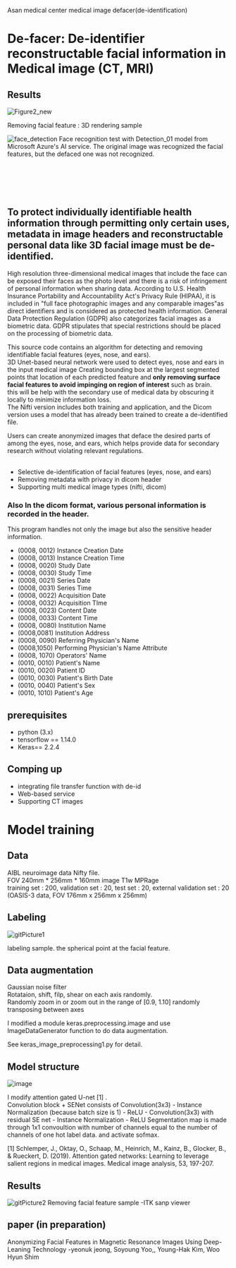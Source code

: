 Asan medical center medical image defacer(de-identification)
# De-facer: De-identifier reconstructable facial information in Medical image (CT, MRI) 

## Results
 
![Figure2_new](https://user-images.githubusercontent.com/49013508/91407993-125f9a00-e87e-11ea-8548-ce1cf4705f0d.png)
  
Removing facial feature : 3D rendering sample 
  
  
![face_detection](https://user-images.githubusercontent.com/49013508/92564364-00d1b580-f2b4-11ea-8ddc-5f1cd70a5814.png)
Face recognition test with Detection_01 model from Microsoft Azure's AI service. The original image was recognized the facial features, but the defaced one was not recognized.  

<br/>

<br/>

<br/>

<br/>

## To protect individually identifiable health information through permitting only certain uses, metadata in image headers and reconstructable personal data like 3D facial image must be de-identified.   

High resolution three-dimensional medical images that include the face can be exposed their faces as the photo level and there is a risk of infringement of personal information when sharing data. According to U.S. Health Insurance Portability and Accountability Act's Privacy Rule (HIPAA), it is included in "full face photographic images and any comparable images"as direct identifiers and is considered as protected health information. General Data Protection Regulation (GDPR) also categorizes facial images as a biometric data. GDPR stipulates that special restrictions should be placed on the processing of biometric data.   



This source code contains an algorithm for detecting and removing identifiable facial features (eyes, nose, and ears).  
3D Unet-based neural network were used to detect eyes, nose and ears in the input medical image
Creating bounding box at the largest segmented points that location of each predicted feature and __only removing surface facial features to avoid impinging on region of interest__ such as brain.     
this will be help with the secondary use of medical data by obscuring it locally to minimize information loss.  
The Nifti version includes both training and application, and the Dicom version uses a model that has already been trained to create a de-identified file.  
  
Users can create anonymized images that deface the desired parts of among the eyes, nose, and ears, which helps provide data for secondary research without violating relevant regulations.   
  &nbsp;
- Selective de-identification of facial features (eyes, nose, and ears)
- Removing metadata with privacy in dicom header 
- Supporting multi medical image types (nifti, dicom)  

### Also __In the dicom format__, various personal information is recorded in the header.  
This program handles not only the image but also the sensitive header information.
- (0008, 0012) Instance Creation Date
- (0008, 0013) Instance Creation Time 
- (0008, 0020) Study Date      
- (0008, 0030) Study Time
- (0008, 0021) Series Date
- (0008, 0031) Series Time
- (0008, 0022) Acquisition Date 
- (0008, 0032) Acquisition TIme
- (0008, 0023) Content Date        
- (0008, 0033) Content Time                              
- (0008, 0080) Institution Name      
- (0008,0081) Institution Address
- (0008, 0090) Referring Physician's Name  
- (0008,1050) Performing Physician's Name Attribute
- (0008, 1070) Operators' Name          
- (0010, 0010) Patient's Name                
- (0010, 0020) Patient ID                  
- (0010, 0030) Patient's Birth Date             
- (0010, 0040) Patient's Sex                   
- (0010, 1010) Patient's Age    

  
## prerequisites
- python (3.x)
- tensorflow == 1.14.0
- Keras== 2.2.4
## Comping up 
- integrating file transfer function with de-id 
- Web-based service
- Supporting CT images

  
# Model training 
## Data
AIBL neuroimage data Nifty file.  
FOV 240mm * 256mm * 160mm image T1w MPRage  
training set : 200, validation set : 20, test set : 20, external validation set : 20 (OASIS-3 data, FOV 176mm x 256mm x 256mm)

## Labeling
![gitPicture1](https://user-images.githubusercontent.com/49013508/78311618-4fa05400-758c-11ea-8f22-268abaf287e3.png)
  
labeling sample. the spherical point at the facial feature.  

## Data augmentation
Gaussian noise filter  
Rotataion, shift, filp, shear on each axis randomly.  
Randomly zoom in or zoom out in the range of [0.9, 1.10] 
randomly transposing between axes

I modified a module keras.preprocessing.image and use ImageDataGenerator function to do data augmentation.  
  
See keras_image_preprocessing1.py for detail.
                                        
## Model structure
![image](https://user-images.githubusercontent.com/49013508/79738609-eb291700-8337-11ea-80ad-3d32767d4e55.png)

  
I modify attention gated U-net [1] .  
Convolution block + SENet consists of Convolution(3x3) - Instance Normalization (because batch size is 1) - ReLU - Convolution(3x3) with residual SE net - Instance Normalization - ReLU  Segmentation map is made through 1x1 convoultion with number of channels equal to the number of channels of one hot label data. and activate sofmax.  
  
[1] Schlemper, J., Oktay, O., Schaap, M., Heinrich, M., Kainz, B., Glocker, B., & Rueckert, D. (2019). Attention gated networks: Learning to leverage salient regions in medical images. Medical image analysis, 53, 197-207.
&nbsp;


## Results
![gitPicture2](https://user-images.githubusercontent.com/49013508/78311624-5202ae00-758c-11ea-855b-8a9f2902c70e.png)
Removing facial feature sample -ITK sanp viewer 


## paper (in preparation)
Anonymizing Facial Features in Magnetic Resonance Images Using Deep-Leaning Technology
-yeonuk jeong, Soyoung Yoo,, Young-Hak Kim, Woo Hyun Shim 
